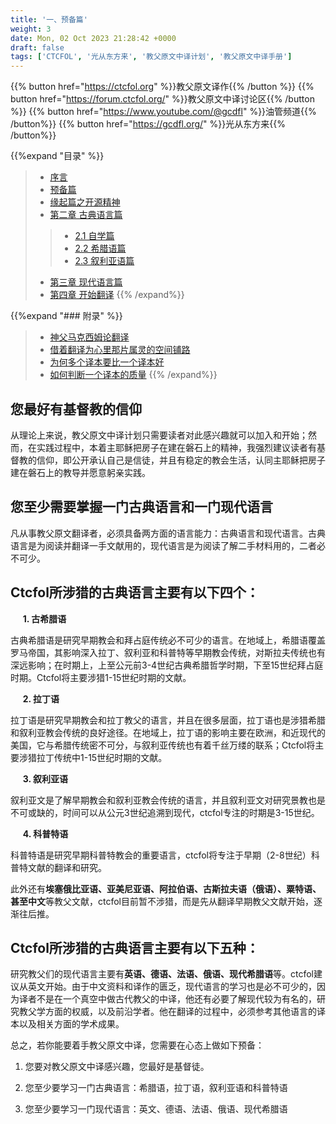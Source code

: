 ```yaml
---
title: '一、预备篇'
weight: 3
date: Mon, 02 Oct 2023 21:28:42 +0000
draft: false
tags: ['CTCFOL', '光从东方来', '教父原文中译计划', '教父原文中译手册']
---
```


{{% button href="https://ctcfol.org" %}}教父原文译作{{% /button %}}
{{% button href="https://forum.ctcfol.org/" %}}教父原文中译讨论区{{% /button %}}
{{% button href="https://www.youtube.com/@gcdfl" %}}油管频道{{% /button%}}
{{% button href="https://gcdfl.org/" %}}光从东方来{{% /button%}}

{{%expand "目录" %}}
> - [序言](https://doc.ctcfol.org/docs/introduce/)
> - [预备篇](https://doc.ctcfol.org/docs/1.prologua/)
> - [缘起篇之开源精神](https://doc.ctcfol.org/docs/ctcfol-open-sources/)
> - [第二章 古典语言篇](https://doc.ctcfol.org/docs/2.ancient-l/)
>> - [2.1 自学篇](https://doc.ctcfol.org/docs/2.1-self-learn/)
>> - [2.2 希腊语篇](https://doc.ctcfol.org/docs/2.2-greek/)
>> - [2.3 叙利亚语篇](https://forum.ctcfol.org/t/topic/12/16)
> - [第三章 现代语言篇](https://doc.ctcfol.org/docs/3.learning-modern-language/)
> - [第四章 开始翻译](https://doc.ctcfol.org/docs/4.begining-translating/)
{{% /expand%}}

{{%expand "### 附录" %}}
> - [神父马克西姆论翻译](https://doc.ctcfol.org/2022/01/28/%E6%88%91%E5%AF%BC%E5%B8%88%E9%A9%AC%E5%85%8B%E8%A5%BF%E5%A7%86-%E8%AE%BA%E7%BF%BB%E8%AF%91/)
> - [借着翻译为心里那片属灵的空间铺路](https://doc.ctcfol.org/docs/2022-01-28-%E8%A2%81%E6%B0%B8%E7%94%B2-%E5%80%9F%E7%9D%80%E7%BF%BB%E8%AF%91%E4%B8%BA%E5%BF%83%E9%87%8C%E9%82%A3%E7%89%87%E5%B1%9E%E7%81%B5%E7%9A%84%E7%A9%BA%E9%97%B4%E9%93%BA%E8%B7%AF/)
> - [为何多个译本要比一个译本好](https://doc.ctcfol.org/2022/02/09/%E8%A2%81%E6%B0%B8%E7%94%B2-%E8%AE%BA%E4%B8%BA%E4%BD%95%E5%A4%9A%E4%B8%AA%E8%AF%91%E6%9C%AC%E8%A6%81%E6%AF%94%E4%B8%80%E4%B8%AA%E8%AF%91%E6%9C%AC%E5%A5%BD/)
> - [如何判断一个译本的质量](https://doc.ctcfol.org/2022/02/10/%E8%A2%81%E6%B0%B8%E7%94%B2-%E5%A6%82%E4%BD%95%E5%88%A4%E6%96%AD%E4%B8%80%E4%B8%AA%E8%AF%91%E6%9C%AC%E7%9A%84%E8%B4%A8%E9%87%8F%EF%BC%9F/)
{{% /expand%}}

**您最好有基督教的信仰**
------

从理论上来说，教父原文中译计划只需要读者对此感兴趣就可以加入和开始；然而，在实践过程中，本着主耶稣把房子在建在磐石上的精神，我强烈建议读者有基督教的信仰，即公开承认自己是信徒，并且有稳定的教会生活，认同主耶稣把房子建在磐石上的教导并愿意躬亲实践。

**您至少需要掌握一门古典语言和一门现代语言**
------


凡从事教父原文翻译者，必须具备两方面的语言能力：古典语言和现代语言。古典语言是为阅读并翻译一手文献用的，现代语言是为阅读了解二手材料用的，二者必不可少。

**Ctcfol所涉猎的古典语言主要有以下四个：**
------


     **1. 古希腊语**

古典希腊语是研究早期教会和拜占庭传统必不可少的语言。在地域上，希腊语覆盖罗马帝国，其影响深入拉丁、叙利亚和科普特等早期教会传统，对斯拉夫传统也有深远影响；在时期上，上至公元前3-4世纪古典希腊哲学时期，下至15世纪拜占庭时期。Ctcfol将主要涉猎1-15世纪时期的文献。

     **2. 拉丁语**

拉丁语是研究早期教会和拉丁教父的语言，并且在很多层面，拉丁语也是涉猎希腊和叙利亚教会传统的良好途径。在地域上，拉丁语的影响主要在欧洲，和近现代的美国，它与希腊传统密不可分，与叙利亚传统也有着千丝万缕的联系；Ctcfol将主要涉猎拉丁传统中1-15世纪时期的文献。

     **3. 叙利亚语**

叙利亚文是了解早期教会和叙利亚教会传统的语言，并且叙利亚文对研究景教也是不可或缺的，时间可以从公元3世纪追溯到现代，ctcfol专注的时期是3-15世纪。

     **4. 科普特语**

科普特语是研究早期科普特教会的重要语言，ctcfol将专注于早期（2-8世纪）科普特文献的翻译和研究。

此外还有**埃塞俄比亚语、亚美尼亚语、阿拉伯语、古斯拉夫语（俄语）、粟特语、甚至中文**等教父文献，ctcfol目前暂不涉猎，而是先从翻译早期教父文献开始，逐渐往后推。

**Ctcfol所涉猎的古典语言主要有以下五种：**
------


研究教父们的现代语言主要有**英语、德语、法语、俄语、现代希腊语**等。ctcfol建议从英文开始。由于中文资料和译作的匮乏，现代语言的学习也是必不可少的，因为译者不是在一个真空中做古代教父的中译，他还有必要了解现代较为有名的，研究教父学方面的权威，以及前沿学者。他在翻译的过程中，必须参考其他语言的译本以及相关方面的学术成果。

总之，若你能要着手教父原文中译，您需要在心态上做如下预备：

1. 您要对教父原文中译感兴趣，您最好是基督徒。

2. 您至少要学习一门古典语言：希腊语，拉丁语，叙利亚语和科普特语

3. 您至少要学习一门现代语言：英文、德语、法语、俄语、现代希腊语
